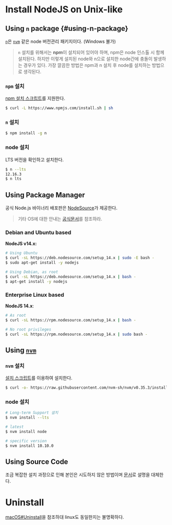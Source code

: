 # Install NodeJS on Unix-like

## Using `n` package {#using-n-package}

[`n`](https://github.com/tj/n#installation)은 [`nvm`](https://github.com/nvm-sh/nvm#install--update-script) 같은 node 버전관리 패키지이다. (Windows 불가)

> `n` 설치를 위해서는 **npm**이 설치되어 있어야 하며, npm은 node 인스톨 시 함께 설치된다.
> 하지만 이렇게 설치된 node와 n으로 설치한 node간에 충돌이 발생하는 경우가 있다.
> 가장 깔끔한 방법은 npm과 n 설치 후 node를 설치하는 방법으로 생각된다. 

### `npm` 설치

[npm 설치 스크립트](https://github.com/npm/cli#fancy-install-unix)를 지원한다.

```bash
$ curl -L https://www.npmjs.com/install.sh | sh
```

### `n` 설치

```bash
$ npm install -g n
```

### node 설치

LTS 버전을 확인하고 설치한다.

```bash
$ n --lts
12.16.3
$ n lts
```

## Using Package Manager

공식 Node.js 바이너리 배포판은 [NodeSource](https://github.com/nodesource/distributions/blob/master/README.md)가 제공한다.

> 기타 OS에 대한 안내는 [공식문서](https://nodejs.org/ko/download/package-manager/)를 참조하라.

### Debian and Ubuntu based

**NodeJS v14.x:**

```bash
# Using Ubuntu
$ curl -sL https://deb.nodesource.com/setup_14.x | sudo -E bash -
$ sudo apt-get install -y nodejs

# Using Debian, as root
$ curl -sL https://deb.nodesource.com/setup_14.x | bash -
$ apt-get install -y nodejs
```

### Enterprise Linux based

**NodeJS 14.x**:

```bash
# As root
$ curl -sL https://rpm.nodesource.com/setup_14.x | bash -

# No root privileges 
$ curl -sL https://rpm.nodesource.com/setup_14.x | sudo bash -
```

## Using [`nvm`](https://github.com/nvm-sh/nvm)

### `nvm` 설치

[설치 스크립트](https://github.com/nvm-sh/nvm#install--update-script)를 이용하여 설치한다.

```bash
$ curl -o- https://raw.githubusercontent.com/nvm-sh/nvm/v0.35.3/install.sh | bash
```

### node 설치

```bash
# Long-term Support 설치
$ nvm install --lts

# latest
$ nvm install node

# specific version
$ nvm install 10.10.0
```

## Using Source Code

조금 복잡한 설치 과정으로 인해 본인은 시도하지 않은 방법이며 [문서](https://github.com/nodejs/help/wiki/Installation)로 설명을 대체한다.

# Uninstall

[macOS#Uninstall](install-nodejs-on-macos.md#uninstall)을 참조하대 linux도 동일한지는 불명확하다.

